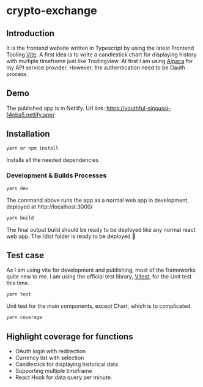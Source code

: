 # crypto-exchange

## Introduction

It is the frontend website written in Typescript by using the latest Frontend Tooling [Vite](https://github.com/vitejs/vite).
A first idea is to write a candlestick chart for displaying history with multiple timeframe just like Tradingview.
At first I am using [Alpaca](https://app.alpaca.markets/) for my API service provider. However, the authentication need to be
Oauth process.

## Demo

The published app is in Netlify.
Url link: https://youthful-sinoussi-14eba5.netlify.app/

## Installation

```sh
yarn or npm install
```

Installs all the needed dependencies

### Development & Builds Processes

```sh
yarn dev
```

The command above runs the app as a normal web app in development, deployed at http://localhost:3000/

```sh
yarn build
```

The final output build should be ready to be deployed like any normal react web app. The /dist folder is ready to be deployed 🚀

## Test case

As I am using vite for development and publishing, most of the frameworks quite new to me. I am using the official
test library, [Vitest](https://vitest.dev/), for the Unit test this time.

```sh
yarn test
```

Unit test for the main components, except Chart, which is to complicated.

```sh
yarn coverage
```

## Highlight coverage for functions

- OAuth login with redirection
- Currency list with selection
- Candlestick for displaying historical data.
- Supporting multiple timeframe
- React Hook for data query per minute.

